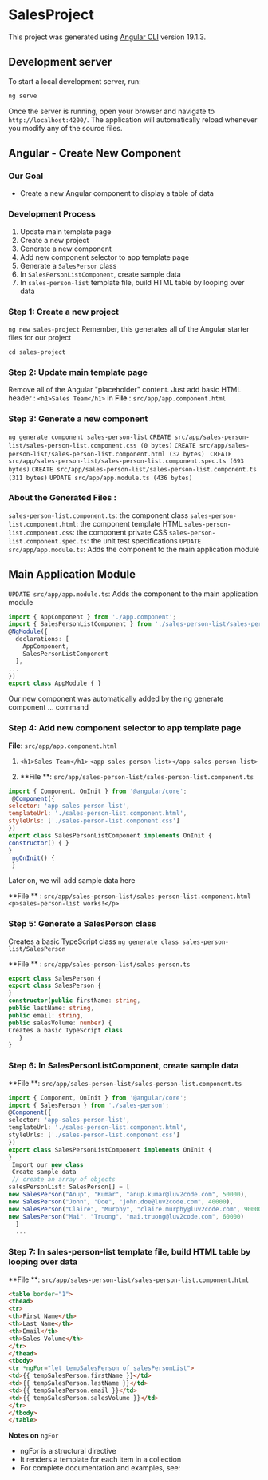 # SalesProject

This project was generated using [Angular CLI](https://github.com/angular/angular-cli) version 19.1.3.

## Development server

To start a local development server, run:

```bash
ng serve
```

Once the server is running, open your browser and navigate to `http://localhost:4200/`. The application will automatically reload whenever you modify any of the source files.

## Angular - Create New Component

### Our Goal
- Create a new Angular component to display a table of data

###  Development Process

 1. Update main template page
 2. Create a new project
 3. Generate a new component
 4. Add new component selector to app template page
 5. Generate a `SalesPerson` class
 6. In `SalesPersonListComponent`, create sample data
 7. In `sales-person-list` template file, build HTML table by looping over data 

 ### Step 1: Create a new project

 `ng new sales-project` 
 Remember, this generates all of the Angular starter files for our project

 `cd sales-project`

 ### Step 2: Update main template page

Remove all of the  Angular "placeholder" content. 
Just add basic HTML header : `<h1>Sales Team</h1>` in **File** : `src/app/app.component.html`

###  Step 3: Generate a new component

`ng generate component sales-person-list`
`CREATE src/app/sales-person-list/sales-person-list.component.css (0 bytes)` 
`CREATE src/app/sales-person-list/sales-person-list.component.html (32 bytes) `
`CREATE src/app/sales-person-list/sales-person-list.component.spec.ts (693 bytes)` 
`CREATE src/app/sales-person-list/sales-person-list.component.ts (311 bytes)` 
`UPDATE src/app/app.module.ts (436 bytes)`

 ### About the Generated Files : 
`sales-person-list.component.ts`: the component class 
`sales-person-list.component.html`: the component template HTML 
`sales-person-list.component.css`: the component private CSS 
`sales-person-list.component.spec.ts`: the unit test specifications 
`UPDATE src/app/app.module.ts`: Adds the component to the main application module

## Main Application Module

`UPDATE src/app/app.module.ts`: Adds the component to the main application module

```TypeScript
import { AppComponent } from './app.component'; 
import { SalesPersonListComponent } from './sales-person-list/sales-person-list.component'; 
@NgModule({ 
  declarations: [ 
    AppComponent, 
    SalesPersonListComponent 
  ], 
... 
}) 
export class AppModule { }
```
 Our new component was automatically added by the  ng generate component ...  command

 ### Step 4: Add new component selector to app template page

 **File**: `src/app/app.component.html`

 
 1. `<h1>Sales Team</h1>` 
`<app-sales-person-list></app-sales-person-list>`


2. **File **: `src/app/sales-person-list/sales-person-list.component.ts`

```javascript
import { Component, OnInit } from '@angular/core'; 
 @Component({ 
selector: 'app-sales-person-list', 
templateUrl: './sales-person-list.component.html', 
styleUrls: ['./sales-person-list.component.css'] 
}) 
export class SalesPersonListComponent implements OnInit { 
constructor() { } 
}
 ngOnInit() {
 }
```
Later on, we will add sample data here

 **File ** : `src/app/sales-person-list/sales-person-list.component.html` 
 `<p>sales-person-list works!</p>`

 ### Step 5: Generate a SalesPerson class
Creates a basic TypeScript class
 `ng generate class sales-person-list/SalesPerson`

 **File ** : `src/app/sales-person-list/sales-person.ts`

 ```TypeScript
 export class SalesPerson { 
export class SalesPerson { 
}
 constructor(public firstName: string, 
public lastName: string, 
public email: string, 
public salesVolume: number) { 
Creates a basic TypeScript class
    } 
}
```

### Step 6: In SalesPersonListComponent, create sample data

 **File **: `src/app/sales-person-list/sales-person-list.component.ts`

```TypeScript
import { Component, OnInit } from '@angular/core'; 
import { SalesPerson } from './sales-person'; 
@Component({ 
selector: 'app-sales-person-list', 
templateUrl: './sales-person-list.component.html', 
styleUrls: ['./sales-person-list.component.css'] 
}) 
export class SalesPersonListComponent implements OnInit { 
}
 Import our new class
 Create sample data
 // create an array of objects 
salesPersonList: SalesPerson[] = [ 
new SalesPerson("Anup", "Kumar", "anup.kumar@luv2code.com", 50000), 
new SalesPerson("John", "Doe", "john.doe@luv2code.com", 40000), 
new SalesPerson("Claire", "Murphy", "claire.murphy@luv2code.com", 90000), 
new SalesPerson("Mai", "Truong", "mai.truong@luv2code.com", 60000) 
  ] 
  ...
```

### Step 7: In sales-person-list template file, build HTML table by looping over data

 **File **: `src/app/sales-person-list/sales-person-list.component.html`

 ```html
 <table border="1"> 
<thead> 
<tr> 
<th>First Name</th> 
<th>Last Name</th> 
<th>Email</th> 
<th>Sales Volume</th> 
</tr>             
</thead> 
<tbody> 
<tr *ngFor="let tempSalesPerson of salesPersonList"> 
<td>{{ tempSalesPerson.firstName }}</td> 
<td>{{ tempSalesPerson.lastName }}</td> 
<td>{{ tempSalesPerson.email }}</td> 
<td>{{ tempSalesPerson.salesVolume }}</td> 
</tr> 
</tbody> 
</table>

```

**Notes on** `ngFor`
 - ngFor is a structural directive
 - It renders a template for each item in a collection
 - For complete documentation and examples, see: